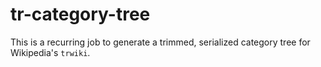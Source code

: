 
# tr-category-tree

This is a recurring job to generate a trimmed, serialized category tree for Wikipedia's `trwiki`.
